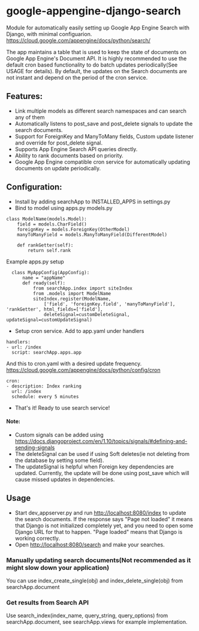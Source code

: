 # google-appengine-django-search
Module for automatically easily setting up Google App Engine Search with Django, with minimal configuarion. https://cloud.google.com/appengine/docs/python/search/

The app maintains a table that is used to keep the state of documents on Google App Engine's Document API. It is highly recommended to use the default cron based functionality to do batch updates periodically(See USAGE for details). By default, the updates on the Search documents are not instant and depend on the period of the cron service.

## Features:
- Link multiple models as different search namespaces and can search any of them
- Automatically listens to post_save and post_delete signals to update the search documents.
- Support for ForeignKey and ManyToMany fields, Custom update listener and override for post_delete signal.
- Supports App Engine Search API queries directly.
- Ability to rank documents based on priority.
- Google App Engine compatible cron service for automatically updating documents on update periodically.

## Configuration:
* Install by adding searchApp to INSTALLED_APPS in settings.py
* Bind to model using apps.py
models.py
```
class ModelName(models.Model):
    field = models.CharField()
    foreignKey = models.ForeignKey(OtherModel)
    manyToManyField = models.ManyToManyField(DifferentModel)
    
    def rankGetter(self):
        return self.rank
```

Example apps.py setup
```
  class MyAppConfig(AppConfig):
      name = "appName"
      def ready(self):
          from searchApp.index import siteIndex
          from .models import ModelName
          siteIndex.register(ModelName,
              ['field', 'foreignKey.field', 'manyToManyField'], 'rankGetter', html_fields=['field'],
              deleteSignal=customDeleteSignal, updateSignal=customUpdateSignal)
```
* Setup cron service. 
Add to app.yaml under handlers
```
handlers:
- url: /index
  script: searchApp.apps.app
```
And this to cron.yaml with a desired update frequency. https://cloud.google.com/appengine/docs/python/config/cron
```
cron:
- description: Index ranking
  url: /index
  schedule: every 5 minutes
```
* That's it! Ready to use search service!

#### Note:   
- Custom signals can be added using https://docs.djangoproject.com/en/1.10/topics/signals/#defining-and-sending-signals
- The deleteSignal can be used if using Soft deletes(ie not deleting from the database by setting some field). 
- The updateSignal is helpful when Foreign key dependencies are updated. Currently, the update will be done using post_save which will cause missed updates in dependencies.

## Usage
- Start dev_appserver.py and run [http://localhost:8080/index](http://localhost:8080/index) to update the search documents. If the response says "Page not loaded" it means that Django is not initialized completely yet, and you need to open some Django URL for that to happen. "Page loaded" means that Django is working correctly.
- Open [http://localhost:8080/search](http://localhost:8080/search) and make your searches.

### Manually updating search documents(Not recommended as it might slow down your application)
You can use index_create_single(obj) and index_delete_single(obj) from searchApp.document

### Get results from Search API
Use search_index(index_name, query_string, query_options) from searchApp.document, see searchApp.views for example implementation.

